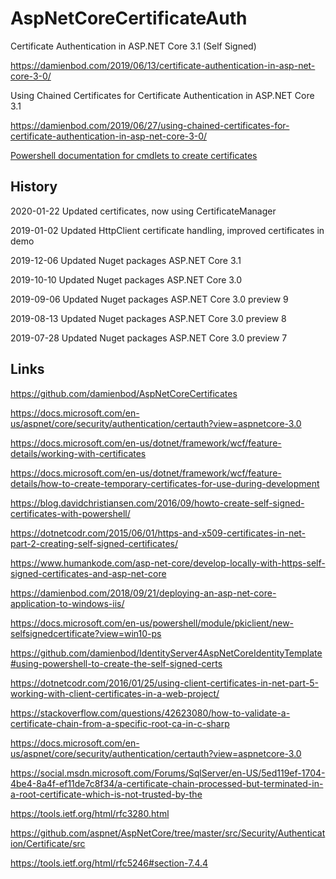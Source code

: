 # AspNetCoreCertificateAuth

Certificate Authentication in ASP.NET Core 3.1 (Self Signed)

https://damienbod.com/2019/06/13/certificate-authentication-in-asp-net-core-3-0/

Using Chained Certificates for Certificate Authentication in ASP.NET Core 3.1

https://damienbod.com/2019/06/27/using-chained-certificates-for-certificate-authentication-in-asp-net-core-3-0/



[Powershell documentation for cmdlets to create certificates](https://github.com/damienbod/AspNetCoreCertificateAuth/blob/master/Certs/README.md)

## History

2020-01-22 Updated certificates, now using CertificateManager

2019-01-02 Updated HttpClient certificate handling, improved certificates in demo

2019-12-06 Updated Nuget packages ASP.NET Core 3.1

2019-10-10 Updated Nuget packages ASP.NET Core 3.0 

2019-09-06 Updated Nuget packages ASP.NET Core 3.0 preview 9

2019-08-13 Updated Nuget packages ASP.NET Core 3.0 preview 8

2019-07-28 Updated Nuget packages ASP.NET Core 3.0 preview 7

## Links 

https://github.com/damienbod/AspNetCoreCertificates

https://docs.microsoft.com/en-us/aspnet/core/security/authentication/certauth?view=aspnetcore-3.0

https://docs.microsoft.com/en-us/dotnet/framework/wcf/feature-details/working-with-certificates

https://docs.microsoft.com/en-us/dotnet/framework/wcf/feature-details/how-to-create-temporary-certificates-for-use-during-development

https://blog.davidchristiansen.com/2016/09/howto-create-self-signed-certificates-with-powershell/

https://dotnetcodr.com/2015/06/01/https-and-x509-certificates-in-net-part-2-creating-self-signed-certificates/

https://www.humankode.com/asp-net-core/develop-locally-with-https-self-signed-certificates-and-asp-net-core

https://damienbod.com/2018/09/21/deploying-an-asp-net-core-application-to-windows-iis/

https://docs.microsoft.com/en-us/powershell/module/pkiclient/new-selfsignedcertificate?view=win10-ps

https://github.com/damienbod/IdentityServer4AspNetCoreIdentityTemplate#using-powershell-to-create-the-self-signed-certs

https://dotnetcodr.com/2016/01/25/using-client-certificates-in-net-part-5-working-with-client-certificates-in-a-web-project/

https://stackoverflow.com/questions/42623080/how-to-validate-a-certificate-chain-from-a-specific-root-ca-in-c-sharp

https://docs.microsoft.com/en-us/aspnet/core/security/authentication/certauth?view=aspnetcore-3.0

https://social.msdn.microsoft.com/Forums/SqlServer/en-US/5ed119ef-1704-4be4-8a4f-ef11de7c8f34/a-certificate-chain-processed-but-terminated-in-a-root-certificate-which-is-not-trusted-by-the

https://tools.ietf.org/html/rfc3280.html

https://github.com/aspnet/AspNetCore/tree/master/src/Security/Authentication/Certificate/src

https://tools.ietf.org/html/rfc5246#section-7.4.4
